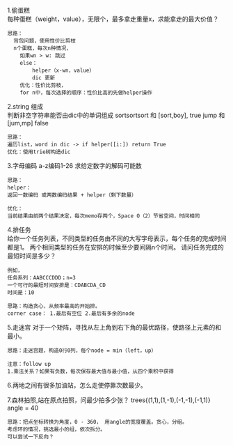 1.偷蛋糕  
每种蛋糕（weight，value），无限个，最多拿走重量x，求能拿走的最大价值？

    思路：
      背包问题，使用性价比剪枝
      n个蛋糕，每次n种情况，
        如果wn > w: 跳过
        else：
            helper（x-wn，value）
            dic 更新
        优化：性价比剪枝，
        for n中，每次选择的顺序：性价比高的先做helper操作

2.string 组成  
判断非空字符串能否由dic中的单词组成
sortsortsort 和 [sort,boy], true
jump 和[jum,mp] false
    
    思路：
    遍历list，word in dic -> if helper([i:]) return True
    优化：使用trie树构造dic

3.字母编码
    a-z编码1-26
    求给定数字的解码可能数
    
    思路：
    helper：
    返回一数编码 或两数编码结果 + helper（剩下数量）
    
    优化：
    当前结果由前两个结果决定，每次memo存两个，Space O（2）节省空间，时间相同

4.排任务  
给你一个任务列表，不同类型的任务由不同的大写字母表示，每个任务的完成时间都是1。
    两个相同类型的任务在安排的时候至少要间隔n个时间。
    请问任务完成的最短时间是多少？

    例如，
    任务系列：AABCCCDDD；n=3
    一个可行的最短时间安排是：CDABCDA_CD
    时间是：10
    
    思路：构造贪心，从频率最高的开始排。
    corner case： 1.最后有空位 2.最后有多余的node
    
5.走迷宫
对于一个矩阵，寻找从左上角到右下角的最优路径，使路径上元素的和最小。
    
    思路：走迷宫题，构造0行0列，每个node = min（left，up）
    
    注意：follow up
    1.乘法关系？如果有负数，每次保存最大值与最小值，从四个乘积中获得
    
6.两地之间有很多加油站，怎么走使停靠次数最少。

7.森林拍照,站在原点拍照，问最少拍多少张？
trees{(1,1),(1,-1),(-1,-1),(-1,1)}
angle = 40

    思路：把点坐标转换为角度，0 - 360， 用angle的宽度覆盖。贪心，分组。
    考虑环的情况，挑选最小的组，依次拆分。
    可以尝试一下反向？

